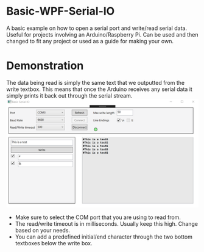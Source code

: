 # Basic-WPF-Serial-IO
A basic example on how to open a serial port and write/read serial data. Useful for projects involving an Arduino/Raspberry Pi.
Can be used and then changed to fit any project or used as a guide for making your own.

# Demonstration
The data being read is simply the same text that we outputted from the write textbox. 
This means that once the Arduino receives any serial data it simply prints it back out through the serial stream.
![Alt text](https://github.com/jeremy1357/Basic-WPF-Serial-IO/blob/master/Basic_Serial_IO_Example/example.png)

- Make sure to select the COM port that you are using to read from.
- The read/write timeout is in milliseconds. Usually keep this high. Change based on your needs.
- You can add a predefined initial/end character through the two bottom textboxes below the write box.
